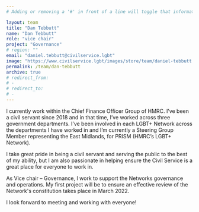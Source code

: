 ```yaml
---
# Adding or removing a '#' in front of a line will toggle that information off and on from being processed. 

layout: team
title: "Dan Tebbutt"
name: "Dan Tebbutt"
role: "vice chair"
project: "Governance"
# region: ""
email: "daniel.tebbutt@civilservice.lgbt"
image: "https://www.civilservice.lgbt/images/store/team/daniel-tebbutt.jpg"
permalink: /team/dan-tebbutt
archive: true
# redirect_from: 
# - 
# redirect_to: 
# - 
---
```


I currently work within the Chief Finance Officer Group of HMRC. I’ve been a civil servant since 2018 and in that time, I’ve worked across three government departments. I’ve been involved in each LGBT+ Network across the departments I have worked in and I’m currently a Steering Group Member representing the East Midlands, for PRISM (HMRC’s LGBT+ Network).

I take great pride in being a civil servant and serving the public to the best of my ability, but I am also passionate in helping ensure the Civil Service is a great place for everyone to work in. 

As Vice chair – Governance, I work to support the Networks governance and operations. My first project will be to ensure an effective review of the Network's constitution takes place in March 2022.

I look forward to meeting and working with everyone!
